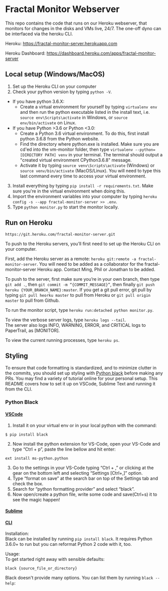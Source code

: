# Fractal Monitor Webserver

This repo contains the code that runs on our Heroku webserver, that monitors for changes in the disks and VMs live, 24/7. The one-off dyno can be interfaced via the heroku CLI.

Heroku: https://fractal-monitor-server.herokuapp.com

Heroku Dashboard: https://dashboard.heroku.com/apps/fractal-monitor-server

## Local setup (Windows/MacOS)

1. Set up the Heroku CLI on your computer
2. Check your python version by typing `python -V`.
  - If you have python 3.6.X:
    - Create a virtual environment for yourself by typing `virtualenv env` and then run the python executable listed in the install text, i.e. `source env\Scripts\activate` in Windows, or `source env/bin/activate` on Linux.
  - If you have Python >3.6 or Python <3.0:
    - Create a Python 3.6 virtual environment. To do this, first install python 3.6.8 from the Python website.
    - Find the directory where python.exe is installed. Make sure you are cd'ed into the vm-monitor folder, then type `virtualenv --python=[DIRECTORY PATH] venv` in your terminal. The terminal should output a "created virtual environment CPython3.6.8" message.
    - Activate it by typing `source venv\Scripts\activate` (Windows) or `source venv/bin/activate` (MacOS/Linux). You will need to type this last command every time to access your virtual environment.
3. Install everything by typing `pip install -r requirements.txt`. Make sure you're in the virtual environment when doing this.
4. Import the environment variables into your computer by typing `heroku config -s --app fractal-monitor-server >> .env`.
5. Type `python monitor.py` to start the monitor locally.

## Run on Heroku

`https://git.heroku.com/fractal-monitor-server.git`

To push to the Heroku servers, you’ll first need to set up the Heroku CLI on your computer.

First, add the Heroku server as a remote: `heroku git:remote -a fractal-monitor-server`. You will need to be added as a collaborator for the fractal-monitor-server Heroku app. Contact Ming, Phil or Jonathan to be added.

To push to the server, first make sure you’re in your own branch, then type `git add .`, then `git commit -m “{COMMIT_MESSAGE}”`, then finally `git push heroku {YOUR_BRANCH_NAME}:master`. If you get a git pull error, git pull by typing `git pull heorku master` to pull from Heroku or `git pull origin master` to pull from Github.

To run the monitor script, type `heroku run:detached python monitor.py`.

To view the verbose server logs, type `heroku logs --tail`.  
The server also logs INFO, WARNING, ERROR, and CRITICAL logs to PaperTrail, as [MONITOR].

To view the current running processes, type `heroku ps`.

## Styling

To ensure that code formatting is standardized, and to minimize clutter in the commits, you should set up styling with [Python black](https://github.com/psf/black) before making any PRs. You may find a variety of tutorial online for your personal setup. This README covers how to set it up on VSCode, Sublime Text and running it from the CLI.

### Python Black

#### [VSCode](https://medium.com/@marcobelo/setting-up-python-black-on-visual-studio-code-5318eba4cd00)

1. Install it on your virtual env or in your local python with the command:

```
$ pip install black
```

2. Now install the python extension for VS-Code, open your VS-Code and type “Ctrl + p”, paste the line bellow and hit enter:

```
ext install ms-python.python
```

3. Go to the settings in your VS-Code typing “Ctrl + ,” or clicking at the gear on the bottom left and selecting “Settings [Ctrl+,]” option.
4. Type “format on save” at the search bar on top of the Settings tab and check the box.
5. Search for “python formatting provider” and select “black”.
6. Now open/create a python file, write some code and save(Ctrl+s) it to see the magic happen!

#### [Sublime](https://github.com/jgirardet/sublack)

#### [CLI](https://github.com/psf/black)

Installation:  
Black can be installed by running `pip install black`. It requires Python 3.6.0+ to run but you can reformat Python 2 code with it, too.

Usage:  
To get started right away with sensible defaults:

```
black {source_file_or_directory}
```

Black doesn't provide many options. You can list them by running `black --help`:
